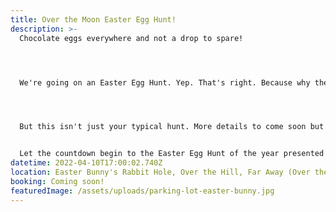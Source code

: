 ```yaml
---
title: Over the Moon Easter Egg Hunt!
description: >-
  Chocolate eggs everywhere and not a drop to spare!  




  We're going on an Easter Egg Hunt. Yep. That's right. Because why the heck not?!  




  But this isn't just your typical hunt. More details to come soon but get your Bunny Onesies ready!  You'll need one to "hop" into before going on this hunting party adventure!  Food and adult beverages will be provided for a small donation from each guest invited. Yes, this is *invite only* so stay on top of your inboxes, as you'll have ONE WEEK ONLY to respond once selected. Then, if no response, I'll move on to the next guest on my list for a total of 12 lucky winners!


  Let the countdown begin to the Easter Egg Hunt of the year presented by OVER THE MOON!
datetime: 2022-04-10T17:00:02.740Z
location: Easter Bunny's Rabbit Hole, Over the Hill, Far Away (Over the Moon)
booking: Coming soon!
featuredImage: /assets/uploads/parking-lot-easter-bunny.jpg
---
```

